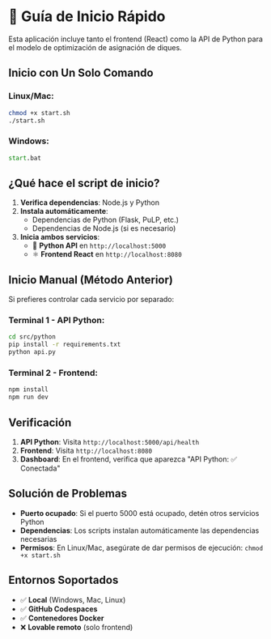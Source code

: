 
# 🚀 Guía de Inicio Rápido

Esta aplicación incluye tanto el frontend (React) como la API de Python para el modelo de optimización de asignación de diques.

## Inicio con Un Solo Comando

### Linux/Mac:
```bash
chmod +x start.sh
./start.sh
```

### Windows:
```cmd
start.bat
```

## ¿Qué hace el script de inicio?

1. **Verifica dependencias**: Node.js y Python
2. **Instala automáticamente**: 
   - Dependencias de Python (Flask, PuLP, etc.)
   - Dependencias de Node.js (si es necesario)
3. **Inicia ambos servicios**:
   - 🐍 **Python API** en `http://localhost:5000`
   - ⚛️ **Frontend React** en `http://localhost:8080`

## Inicio Manual (Método Anterior)

Si prefieres controlar cada servicio por separado:

### Terminal 1 - API Python:
```bash
cd src/python
pip install -r requirements.txt
python api.py
```

### Terminal 2 - Frontend:
```bash
npm install
npm run dev
```

## Verificación

1. **API Python**: Visita `http://localhost:5000/api/health`
2. **Frontend**: Visita `http://localhost:8080`
3. **Dashboard**: En el frontend, verifica que aparezca "API Python: ✅ Conectada"

## Solución de Problemas

- **Puerto ocupado**: Si el puerto 5000 está ocupado, detén otros servicios Python
- **Dependencias**: Los scripts instalan automáticamente las dependencias necesarias
- **Permisos**: En Linux/Mac, asegúrate de dar permisos de ejecución: `chmod +x start.sh`

## Entornos Soportados

- ✅ **Local** (Windows, Mac, Linux)
- ✅ **GitHub Codespaces**
- ✅ **Contenedores Docker**
- ❌ **Lovable remoto** (solo frontend)
